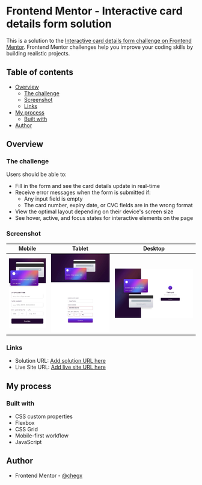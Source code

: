 # Frontend Mentor - Interactive card details form solution

This is a solution to the [Interactive card details form challenge on Frontend Mentor](https://www.frontendmentor.io/challenges/interactive-card-details-form-XpS8cKZDWw). Frontend Mentor challenges help you improve your coding skills by building realistic projects. 

## Table of contents

- [Overview](#overview)
  - [The challenge](#the-challenge)
  - [Screenshot](#screenshot)
  - [Links](#links)
- [My process](#my-process)
  - [Built with](#built-with)
- [Author](#author)

## Overview

### The challenge

Users should be able to:

- Fill in the form and see the card details update in real-time
- Receive error messages when the form is submitted if:
  - Any input field is empty
  - The card number, expiry date, or CVC fields are in the wrong format
- View the optimal layout depending on their device's screen size
- See hover, active, and focus states for interactive elements on the page

### Screenshot

|Mobile|Tablet|Desktop|
|---|---|---|
|![](./screenshots/mobile.jpg)|![](./screenshots/tablet.jpg)|![](./screenshots/desktop.jpg)|

### Links

- Solution URL: [Add solution URL here](https://github.com/chegx/interactive-card)
- Live Site URL: [Add live site URL here](https://chegx.github.io/interactive-card)

## My process

### Built with

- CSS custom properties
- Flexbox
- CSS Grid
- Mobile-first workflow
- JavaScript

## Author

- Frontend Mentor - [@chegx](https://www.frontendmentor.io/profile/chegx)
